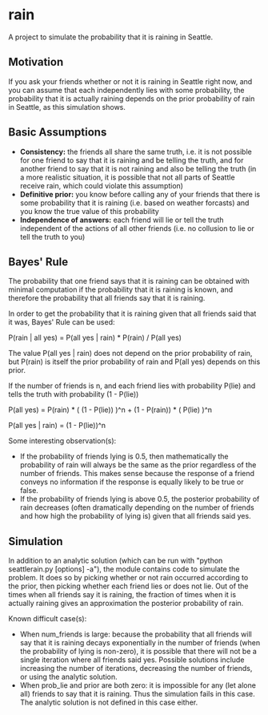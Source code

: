 rain
====

A project to simulate the probability that it is raining in Seattle.

Motivation
----------

If you ask your friends whether or not it is raining in Seattle right now,
and you can assume that each independently lies with some probability,
the probability that it is actually raining depends on the prior probability
of rain in Seattle, as this simulation shows.

Basic Assumptions
-----------------
 * **Consistency:** the friends all share the same truth, i.e. it is not
 possible for one friend to say that it is raining and be telling the truth,
 and for another friend to say that it is not raining and also be telling the
 truth (in a more realistic situation, it is possible that not all parts of
 Seattle receive rain, which could violate this assumption)
 * **Definitive prior:** you know before calling any of your friends that there
 is some probability that it is raining (i.e. based on weather forcasts)
 and you know the true value of this probability
 * **Independence of answers:** each friend will lie or tell the truth
 independent of the actions of all other friends (i.e. no collusion to lie
 or tell the truth to you)

Bayes' Rule
-----------

The probability that one friend says that it is raining can be obtained with
minimal computation if the probability that it is raining is known, and
therefore the probability that all friends say that it is raining.

In order to get the probability that it is raining given that all friends
said that it was, Bayes' Rule can be used:

  P(rain | all yes) = P(all yes | rain) * P(rain) / P(all yes)

The value P(all yes | rain) does not depend on the prior probability of rain,
but P(rain) is itself the prior probability of rain and P(all yes) depends
on this prior.

If the number of friends is n, and each friend lies with probability
P(lie) and tells the truth with probability (1 - P(lie))

  P(all yes) = P(rain) * ( (1 - P(lie)) )^n + (1 - P(rain)) * ( P(lie) )^n

  P(all yes | rain) = (1 - P(lie))^n

Some interesting observation(s):
 * If the probability of friends lying is 0.5, then mathematically the
 probability of rain will always be the same as the prior regardless of the
 number of friends. This makes sense because the response of a friend conveys
 no information if the response is equally likely to be true or false.
 * If the probability of friends lying is above 0.5, the posterior probability
 of rain decreases (often dramatically depending on the number of friends and
 how high the probability of lying is) given that all friends said yes.

Simulation
----------

In addition to an analytic solution (which can be run with
"python seattlerain.py [options] -a"), the module contains code to simulate
the problem. It does so by picking whether or not rain occurred according
to the prior, then picking whether each friend lies or does not lie. Out of
the times when all friends say it is raining, the fraction of times when it
is actually raining gives an approximation the posterior probability of rain.

Known difficult case(s):
 * When num_friends is large: because the probability that all friends will
 say that it is raining decays exponentially in the number of friends (when
 the probability of lying is non-zero), it is possible that there will not
 be a single iteration where all friends said yes. Possible solutions include
 increasing the number of iterations, decreasing the number of friends, or
 using the analytic solution.
 * When prob_lie and prior are both zero: it is impossible for any (let
 alone all) friends to say that it is raining. Thus the simulation fails in
 this case. The analytic solution is not defined in this case either.
